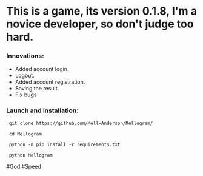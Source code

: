 # This is a game, its version 0.1.8, I'm a novice developer, so don't judge too hard.

### Innovations:

- Added account login.
- Logout.
- Added account registration.
- Saving the result.
- Fix bugs

### Launch and installation:
```
 git clone https://github.com/Mell-Anderson/Mellogram/

 cd Mellogram

 python -m pip install -r requirements.txt 

 python Mellogram
```
#God #Speed
